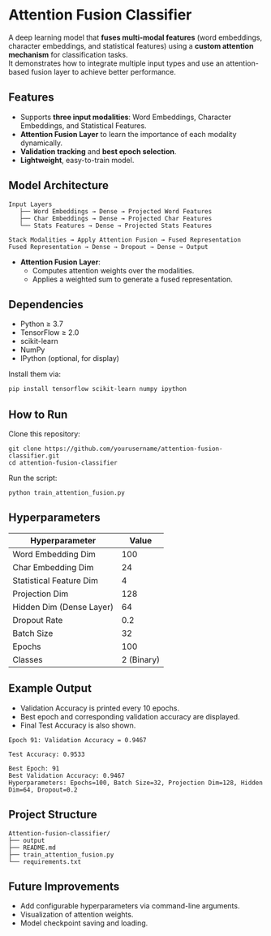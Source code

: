 # Attention Fusion Classifier

A deep learning model that **fuses multi-modal features** (word embeddings, character embeddings, and statistical features) using a **custom attention mechanism** for classification tasks.  
It demonstrates how to integrate multiple input types and use an attention-based fusion layer to achieve better performance.


## Features

- Supports **three input modalities**: Word Embeddings, Character Embeddings, and Statistical Features.
- **Attention Fusion Layer** to learn the importance of each modality dynamically.
- **Validation tracking** and **best epoch selection**.
- **Lightweight**, easy-to-train model.

## Model Architecture

```
Input Layers
   ├── Word Embeddings → Dense → Projected Word Features
   ├── Char Embeddings → Dense → Projected Char Features
   └── Stats Features → Dense → Projected Stats Features

Stack Modalities → Apply Attention Fusion → Fused Representation
Fused Representation → Dense → Dropout → Dense → Output
```

- **Attention Fusion Layer**:
  - Computes attention weights over the modalities.
  - Applies a weighted sum to generate a fused representation.


## Dependencies

- Python ≥ 3.7
- TensorFlow ≥ 2.0
- scikit-learn
- NumPy
- IPython (optional, for display)

Install them via:

```bash
pip install tensorflow scikit-learn numpy ipython
```

## How to Run
Clone this repository:

```
git clone https://github.com/yourusername/attention-fusion-classifier.git
cd attention-fusion-classifier
```

Run the script:
```
python train_attention_fusion.py
```

## Hyperparameters

| Hyperparameter           | Value        |
|---------------------------|--------------|
| Word Embedding Dim        | 100          |
| Char Embedding Dim        | 24           |
| Statistical Feature Dim   | 4            |
| Projection Dim            | 128          |
| Hidden Dim (Dense Layer)  | 64           |
| Dropout Rate              | 0.2          |
| Batch Size                | 32           |
| Epochs                    | 100          |
| Classes                   | 2 (Binary)   |

## Example Output

- Validation Accuracy is printed every 10 epochs.
- Best epoch and corresponding validation accuracy are displayed.
- Final Test Accuracy is also shown.

```
Epoch 91: Validation Accuracy = 0.9467

Test Accuracy: 0.9533

Best Epoch: 91
Best Validation Accuracy: 0.9467
Hyperparameters: Epochs=100, Batch Size=32, Projection Dim=128, Hidden Dim=64, Dropout=0.2
```

## Project Structure

```
Attention-fusion-classifier/
├── output
├── README.md
├── train_attention_fusion.py
└── requirements.txt 
```
## Future Improvements
- Add configurable hyperparameters via command-line arguments.
- Visualization of attention weights.
- Model checkpoint saving and loading.
